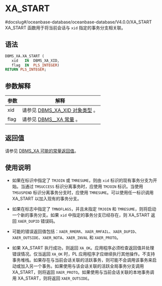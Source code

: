 XA_START 
=============================
#docslug#/oceanbase-database/oceanbase-database/V4.0.0/XA_START
XA_START 函数用于将当前会话与 `xid` 指定的事务分支相关联。

语法 
-----------

```sql
DBMS_XA.XA_START (
   xid   IN  DBMS_XA_XID,    
   flag  IN  PLS_INTEGER)  
RETURN PLS_INTEGER;
```



参数解释 
-------------



| **参数** |                                  **解释**                                   |
|--------|---------------------------------------------------------------------------|
| xid    | 请参见 [DBMS_XA_XID 对象类型](../19.DBMS_XA/3.the-type-of-the-dbms_xa_xid-object-1.md) 。 |
| flag   | 请参见 [DBMS__XA 常量](../19.DBMS_XA/2.dbms_xa-constant-1.md) 。     |



返回值 
------------

请参见 [DBMS_XA 可能的常量返回值](../19.DBMS_XA/2.dbms_xa-constant-1.md)。

使用说明 
-------------------------

* 如果在标识中指定了 `TMJOIN` 或 `TMRESUME`，则由 `xid` 标识的现有事务分支为开始。当通过 `TMSUCCESS` 标识分离事务时，应使用 `TMJOIN` 标识。当使用 `TMSUSPEND` 标识分离事务分支时，应使用 `TMRESUME`。可以使用任一标识调用 XA_START 以加入现有的事务分支。

  

* 如果在标志中指定了 `TMNOFLAGS`，并且未指定 `TMJOIN` 和 `TMRESUME`，则将启动一个新的事务分支。如果 `xid` 中指定的事务分支已经存在，则 XA_START 返回 `XAER_DUPID` 错误码。

  

* 可能的错误返回值包括：`XAER_RMERR`、`XAER_RMFAIL`、`XAER_DUPID`、`XAER_OUTSIDE`、`XAER_NOTA`、`XAER_INVAL` 和 `XAER_PROTO`。

  

* 如果 XA_START 执行成功，则返回 `XA_OK`。应用程序必须检查返回值并处理错误情况。仅当返回 `XA_OK` 时，PL 应用程序才应继续执行其他操作。不支持事务堆栈。如果存在与当前会话关联的活跃事务，则可能不会调用该事务来启动或加入另一个事务。如果使用与该会话关联的活跃全局事务分支调用 XA_START，则将返回 `XAER_PROTO`。如果使用与当前会话关联的本地事务调用 XA_START，则将返回 `XAER_OUTSIDE`。

  



